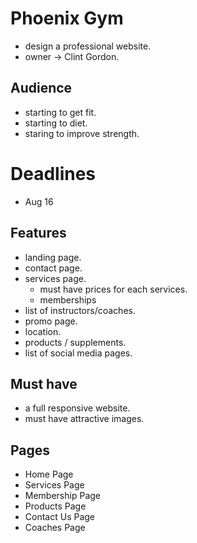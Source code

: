 # Phoenix Gym

- design a professional website.
- owner -> Clint Gordon.

## Audience

- starting to get fit.
- starting to diet.
- staring to improve strength.

# Deadlines

- Aug 16


## Features

- landing page.
- contact page.
- services page.
  - must have prices for each services.
  - memberships
- list of instructors/coaches.
- promo page.
- location.
- products / supplements.
- list of social media pages.

## Must have

- a full responsive website.
- must have attractive images.




## Pages

- Home Page
- Services Page
- Membership Page
- Products Page
- Contact Us Page
- Coaches Page

